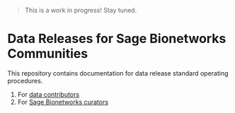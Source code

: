 > This is a work in progress! Stay tuned.

# Data Releases for Sage Bionetworks Communities

This repository contains documentation for data release standard operating procedures.

1. For [data contributors](DataProviders_SOP/README.md)
1. For [Sage Bionetworks curators](SageCuration_SOP/README.md)
